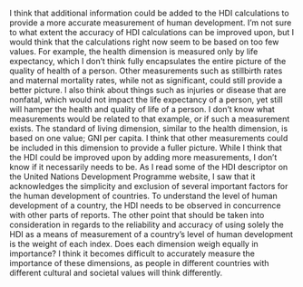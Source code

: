 I think that additional information could be added to the HDI calculations to provide a more accurate measurement of human development. I’m not sure to what extent the accuracy of HDI calculations can be improved upon, but I would think that the calculations right now seem to be based on too few values. For example, the health dimension is measured only by life expectancy, which I don’t think fully encapsulates the entire picture of the quality of health of a person. Other measurements such as stillbirth rates and maternal mortality rates, while not as significant, could still provide a better picture. I also think about things such as injuries or disease that are nonfatal, which would not impact the life expectancy of a person, yet still will hamper the health and quality of life of a person. I don’t know what measurements would be related to that example, or if such a measurement exists. The standard of living dimension, similar to the health dimension, is based on one value; GNI per capita. I think that other measurements could be included in this dimension to provide a fuller picture. While I think that the HDI could be improved upon by adding more measurements, I don’t know if it necessarily needs to be. As I read some of the HDI descriptor on the United Nations Development Programme website, I saw that it acknowledges the simplicity and exclusion of several important factors for the human development of countries. To understand the level of human development of a country, the HDI needs to be observed in concurrence with other parts of reports. The other point that should be taken into consideration in regards to the reliability and accuracy of using solely the HDI as a means of measurement of a country’s level of human development is the weight of each index. Does each dimension weigh equally in importance? I think it becomes difficult to accurately measure the importance of these dimensions, as people in different countries with different cultural and societal values will think differently.
